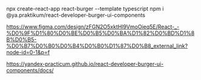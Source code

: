 npx create-react-app react-burger --template typescript
npm i @ya.praktikum/react-developer-burger-ui-components 


https://www.figma.com/design/zFGN2O5xktHl9VmoOieq5E/React-_-%D0%9F%D1%80%D0%BE%D0%B5%D0%BA%D1%82%D0%BD%D1%8B%D0%B5-%D0%B7%D0%B0%D0%B4%D0%B0%D1%87%D0%B8_external_link?node-id=0-1&p=f

https://yandex-practicum.github.io/react-developer-burger-ui-components/docs/

